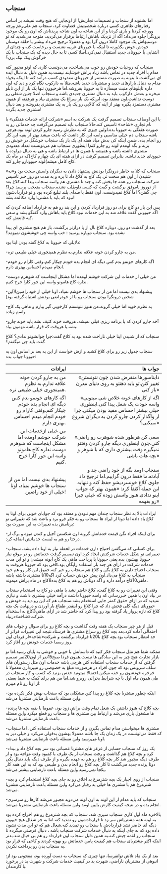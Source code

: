 ## سنجاب

اما بشنوید از سنجاب و تصمیمات تجاریش! از اونجایی که هیچ وقت نمیشه بر اساس رفتارهای ظاهری کسی درباره شخصیتیش قضاوت کرد، سنجاب هم علی‌رغم ورجه وورجه کردنا و بازی کردنا و از این شاخه به اون شاخه پریدناش که اون رو یک موجود برونگرا جلوه می‌داد؛ اگه از نزدیک باهاش ارتباط برقرار می‌کردید، متوجه می‌شدید که تو دوستیهاش یک موجود کاملا درون گرا بود و معمولا ترجیح می‌داد بیشتر با حلقه دوستان خودش خوش بگذورنه تا اینکه با حیوونای غریبه نشست و برخاست کنه و چندان از آشنایی با حیوونای جدید استقبال نمی‌کرد.اصلا کسی تا به حال دیده که یک سنجاب با یک خرگوش پیک نیک برن؟

سنجاب که روحیات خودش رو خوب می‌شناخت، می‌دونست کاری که اونو مجبور کنه مدام با افراد جدید در تماس باشه زیاد براش خوشایند نیست.به همین دلیل به دنبال ایده ای می‌گشت تا بتونه به صورت مستمر از حیوونای معدودی کسب درآمد کنه تا اینکه بخواد مدام به دنبال بازارهای جدید و مشتریان جدید باشه.مثلا به دارکوب نگاه کرد و دید که اون داره تابلوهای منبت میسازه تا به حیوونا بفروشه.اما هرحیوون تنها یک بار از این تابلو میخره و بعدش دارکوب باید به دنبال مشتری جدیدی باشه و سنجاب اصلا چنین شغلی رو دوست نداشت.اون معتقد بود، این‌که یک بار سراغ یک مشتری بیاد و هرهفته از همون مشتری دستمزد بگیره بهتر از اینه که کالایی رو یک بار به یک مشتری بفروشه و بعد دنبال مشتری جدید بگرده!

با این اوصاف سنجاب تصمیم گرفت یک شرکت به اسم «شرکت ارائه خدمات هفتگی» با نام تجاری «شاخه» تاسیس کنه.حالا سنجاب باید تصمیم می‌گرفت چه خدماتی رو به صورت هفتگی به حیوونا بده.اولین چیزی که به نظرش رسید جارو کردن لونه بود.هرچی باشه سنجاب دم خیلی مناسبی واسه این کار داشت که باعث میشد بهتر از بقیه این کار رو انجام بده، ضمن اینکه کی بدش میاد هفته ای یک بار یک سنجاب خوشگل در خونش رو بزنه و بگه اومدم لونه رو جارو کنم! اینطوری سنجاب هم می‌تونست تعداد معدودی مشتری داشته باشه و همیشه با همون ها در ارتباط باشه و هی به دنبال مراوده با حیوونای جدید نباشه. بنابراین تصمیم گرفت در ازای هفته ای یک چهارم کاج\(که در ماه یک کاج کامل میشد\)لونه حیوونارو جارو کنه.

سنجاب که کلا به خاطر درونگرا بودنش پیشنهاد دادن به دیگران واسش سخت بود و«نه» شنیدن از اون هم سخت تر، یک کاج به کلاغ داد تا بره و به مدت دو روز خبر تاسیس شرکت سنجاب رو همه جا پخش کنه و چند تا مشتری هم واسه سنجاب پیدا کنه.کلاغ بعد از دوروز ناموفق برگشت و گفت که کسی داوطلب نشده.سنجاب متعجب پرسید چرا؟ چی گفتن؟ اما کلاغ نمیدونست. اون فقط با صدای بلند تبلیغ کرده بود و تو قراردادشون نبود که باید با مشتریا وارد مکالمه بشه!

پس این بار دو کاج برای دو روز قرارداد کردن و این بند رو هم به قرارداد اضافه کردن که اگه حیوونی گفت علاقه مند به این خدمات نبود،‌کلاغ باید باهاش وارد گفتگو بشه و سعی کنه قانعش کنه.

بعد از گذشت دو روز، دوباره کلاغ بال از پا درازتر برگشت. باز هم هیچ مشتری ای پیدا نشده بود. سنجاب دوباره پرسید : خب واسه چی خوششون نمیومد؟

دلایلی که حیوونا به کلاغ گفته بودن اینا بود:

-من به جارو کردن خونه علاقه ندارم.به نظرم همینجوری خیلی طبیعی تره.

-اگه کارهای خونمو بدم کس دیگه ای انجام بده خودم چیکار کنم.وقتی کارام رو خودم انجام می‌دم احساس بهتری دارم.

-من خیلی از خدمات این شرکت خوشم اومده اما مشکل اینجاست که شوهرم دوست نداره کاج هامونو واسه این جور کارا خرج کنیم.

-پیشنهاد بدی نیست اما من از سنجاب ها خوشم نمیاد، اونا خیلی از خود راضین!\(این شخص درونگرا بودن سنجاب رو با از خودراضی بودنش اشتباه گرفته بود\)

-به نظرم خوبه اما خیلی گرونه.من هنوز نتونستم کارخوبی گیر بیارم و ماهی یک کاج واسم زیاده

-آخه جارو کردن که با برنامه ریزی قبلی نمیشه، هروقت خونه کثیف بشه باید خونه جارو بشه،یا هروقت که قرار باشه مهمون بیاد.

سنجاب که از شنیدن اینا خیلی ناراحت شده بود به کلاغ گفت:چرا جوابشونو ندادی؟ کلاغ گفت باید چی میگفتم؟

سنجاب جدول زیر رو برای کلاغ کشید و ازش خواست از این به بعد بر اساس اون به حیوونا جواب بده:

| ایرادات | جواب ها |
| ---: | ---: |
| من به جارو کردن خونه علاقه ندارم.به نظرم همینجوری خیلی طبیعی تره. | «دایناسورها منقرض شدن چون نتونستن تغییر کنن.تو باید ذهنتو به روی دنیای مدرن باز کنی» |
| اگه کارهای خونمو بدم کس دیگه ای انجام بده خودم چیکار کنم.وقتی کارام رو خودم انجام میدم احساس بهتری دارم. | «اگه از کارهای خونه خلاص شی میتونی واسه خودت یک شغل پیدا کنی.اینطوری خیلی بیشتر احساس مفید بودن میکنی.چرا از واگذار کردن جارو کردن به دیگران شروع نمیکنی؟» |
| من خیلی ازخدمات این شرکت خوشم اومده اما مشکل اینجاست       که شوهرم دوست نداره کاج هامونو واسه این جور کارا خرج کنیم. | «سعی کن هرطور شده شوهرت رو راضی کنی.چون اینطوری دیگه جارو کردن وقتتو نمیگیره وقت بیشتری داری که با شوهر و بچه هات باشی» |
| پیشنهاد بدی نیست اما من از سنجاب ها خوشم نمیاد، اونا خیلی  از خود راضین! | سنجاب اومد بگه از خود راضی جد و آبادته.ما فقط درون گراییم.اما ترجیج داد جلوی کلاغ خونسردیشو حفظ کنه و تنهابه این جمله اکتفا کرد: «همون بهتر که جواب اینو ندادی.هنوز واسش زوده که خیلی چیزا رو بفهمه» |

ایرادات بالا به نظر سنجاب چندان مهم نبودن و معتقد بود که جوابای خوبی برای اونا به کلاغ یاد داده اما دوتا از ایراد ها سنجاب رو به فکر فرو برد و باعث شد که تغییراتی تو برنامش بده تغییرات به این صورت بود:

-برای اینکه افراد نگن قیمت خدماتش گرونه اون شکستن آجیل و کندن میوه و برگ از درختا رو هم به لیست خدماتش اضافه کرد.

-برای کسانی که می‌گفتن احتیاج دارن خدمات در لحظه نیاز به اونا داده بشه، سنجاب تغییراتی تو شکل خدمات شرکتش ایجاد کرد.اون تصمیم گرفت خدماتش رو در موقع نیاز حیوونا بهشون بده.یعنی حیوونا با پرداخت ماهی یک کاج آبونه میشدن و تو این مدت خدمات شرکت در ازای هر چند بار استفاده رایگان بود.کافی بود که حیوونا هروقت به سنجاب احتیاج دارن به کلاغ بگن و کلاغ هم سنجاب رو خبر کنه.حقوق این کار رو هم خود سنجاب به کلاغ می‌داد.اون پیش خودش حساب کرد اگه10تا مشتری داشته باشه ماهی10کاج درآمد داره و اگه دوتاش رو هم به کلاغ بده8کاج در ماه براش میمونه.

وقتی این تغییرات رو به کلاغ گفت، کلاغ حاضر نشد با ماهی دو کاج به استخدام سنجاب در بیاد اون با همین خبررسانی که واسه حیوونا داشت درآمد خیلی بیشتری داشت و نیازی نمیدید که در ازای حقوق کمتر جایی استخدام بشه.سنجاب هم که این رو دید به خودش و حیوونای دیگه کلی فحش داد که چرا کلاغ رو اینقدر طماع بار آوردن و درنهایت یک بچه کلاغ که تازه پرواز یاد گرفته بود رو پیدا کرد که حاضر شد در ازای ماهی3کاج به استخدام شرکت«شاخه»دربیاد.

قبل از هر چیز سنجاب یک هفته وقت گذاشت و بچه کلاغ رو برای سوال و جواب های احتمالی آماده کرد.بعد بچه کلاغ رو سراغ مشتری ها فرستاد.نتیجه این تغییرات فراتر از حد انتظار سنجاب بود.بچه کلاغ با20تا قرارداد برگشت و شرکت«شاخه»از فردای اون روز رسما خدمات خودش رو آغاز کرد.

ممکنه شما هم مثل سنجاب فکر کنید که داستانش با خوبی و خوشی به پایان رسید.اما تو بازار تجارت هیچ چیز به این سادگی ها نیست.همون فردا صبح15نفر از اون20نفر تصمیم گرفتن که از خدمات سنجاب استفاده کنن.هرچی باشه خدمات اون مثل رستوران های سلف سرویس بود که چون افراد در هرصورت مبلغ به خصوصی رو میپردازن معمولا تا خرخره خودشون رو خفه میکنن.احتمالا میتونید حدس بزنید که کسب و کار سنجاب در طی همون ماه اول با چه شرایط بحرانی روبرو شد.اما من هم برای کمک به شما بعضی از اونا رو نام میبرم:

-اینکه چطور مشتریا بچه کلاغ رو پیدا کنن مشکلی بود که سنجاب بهش فکر نکرده بود واین مسئله باعث نارضایتی مشتریا می‌شد.

-بچه کلاغ که هنوز داشتن یک شغل تمام وقت براش زود بود، عموما با بقیه بچه ها پرنده ها مشغول بازی می‌شد و ارتباط بین مشتری ها و سنجاب رو قطع میکرد واین مسئله باعث نارضایتی مشتریا می‌شد.

-مشتری ها میخواستن مدام تماس بگیرن و از خدمات سنجاب استفاده کنن، اما سنجاب که فقط می‌تونست در یک زمان یک جا باشه معمولا بهشون بدقولی می‌کرد و خیلی دیر به اونا می‌رسید واین مسئله باعث نارضایتی مشتریا می‌شد.

-یک روز که سنجاب حسابی از غرغر های مشتریا عصبانی بود سر بچه کلاغ داد و بیداد کرد و بچه کلاغ هم گذاشت و رفت.سنجاب از یک طرف با کمبود وقت مواجه بود و از طرف دیگه مجبور شد کار بچه کلاغ رو هم به عهده بگیره و از طرف دیگه باید دنبال یکی دوتا پرنده جدید می‌گشت تا کار بچه کلاغ رو انجام بدن و طبیعی بود که به این همه کار یکجا نمی‌رسید واین مسئله باعث نارضایتی بیشتر می‌شد.

-سنجاب از روی اجبار یک بچه شترمرغ بد اخلاق رو به جای بچه کلاغ استخدام کرد و بچه شترمرغ هم با مشتری ها خیلی بد رفتار می‌کرد واین مسئله باعث نارضایتی مشتریا می‌شد.

-سنجاب که باید مدام از این لونه به اون لونه می‌دوید مجبور می‌شد کارها رو سرسری انجام بده و در نتیجه کیفیت کارش پایین اومد واین مسئله باعث نارضایتی مشتریا می‌شد.

بالاخره ماه اول کاری سنجاب سپری شد، سنجاب که بچه شترمرغ رو هم اخراج کرده بود به لونه همه مشتریاش سر زد تا قراردادشون رو تمدید کنه.اما به جز شغال هیچ حیوون دیگه ای حاضر نشد قراردادش با سنجاب رو تمدید کنه.شغال هم که تو این مدت نشون داده بود که به جای اینکه به دنبال خدمات شرکت سنجاب باشه ، دنبال فرصتی میگرده تا سنجاب رو لقمه چپش کنه.به همین دلیل سنجاب اون قرارداد رو هم بی خیال شد.بدتر اینکه اکثر مشتریای سنجاب هم کیفیت پایین خدماتش رو بهونه کردند و کاجی که قرار بود به سنجاب بدن رو پرداخت نکردن.

بعد از یک ماه تلاش توانفرسا، تنها چیزی که سنجاب به دست آورده بود، معجونی بود از: انبوهی از مشتریان ناراضی، شهرت بد در کیفیت خدمات شرکت و شهرت بد در برخورد با کارمندان.

 

